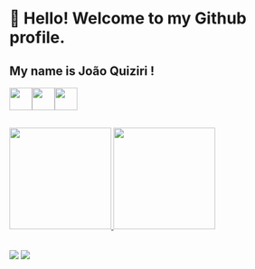# 👋 Hello! Welcome to my Github profile.
## My name is João Quiziri !

<img src="https://cdn.jsdelivr.net/gh/devicons/devicon/icons/java/java-original.svg" width="40" height="40"/><img src="https://cdn.jsdelivr.net/gh/devicons/devicon/icons/mysql/mysql-original.svg" width="40" height="40"><img src="https://cdn.jsdelivr.net/gh/devicons/devicon/icons/php/php-original.svg" width="40" height="40"/>
<br>
<br>
<div>
<a href="https://github.com/quiziri">
<img loading="lazy" height="180em" src="https://github-readme-stats.vercel.app/api/top-langs/?username=quiziri&layout=compact&langs_count=7&theme=dracula"/>
<img loading="lazy" height="180em" src="https://github-readme-stats.vercel.app/api?username=quiziri&show_icons=true&theme=dracula&include_all_commits=true&count_private=true"/>
</div>
<br>
<br>
<a href="https://www.linkedin.com/in/joao-quiziri" target="_blank"><img loading="lazy" src="https://img.shields.io/badge/-LinkedIn-%230077B5?style=for-the-badge&logo=linkedin&logoColor=white" target="_blank"></a>
<a href="https://instagram.com/quizirironchi" target="_blank"><img loading="lazy" src="https://img.shields.io/badge/-Instagram-%23E4405F?style=for-the-badge&logo=instagram&logoColor=white" target="_blank"></a>
